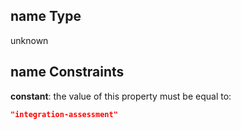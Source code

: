 ## name Type

unknown

## name Constraints

**constant**: the value of this property must be equal to:

```json
"integration-assessment"
```
